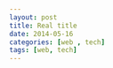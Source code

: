 ```yaml
---
layout: post
title: Real title
date: 2014-05-16
categories: [web , tech]
tags: [web, tech]
---
```



